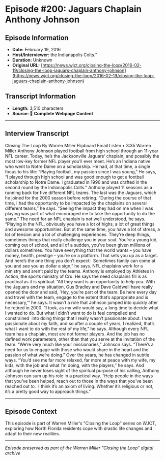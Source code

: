 # Episode #200: Jaguars Chaplain Anthony Johnson



## Episode Information

- **Date:** February 19, 2016
- **Host/Interviewer:** the Indianapolis Colts.”
- **Duration:** Unknown
- **Original URL:** [https://news.wjct.org/closing-the-loop/2016-02-19/closing-the-loop-jaguars-chaplain-anthony-johnson](https://news.wjct.org/closing-the-loop/2016-02-19/closing-the-loop-jaguars-chaplain-anthony-johnson)

## Transcript Information

- **Length:** 3,510 characters
- **Source:** 📝 **Complete Webpage Content**

---

## Interview Transcript

Closing The Loop
By
Warren Miller
Flipboard
Email
Listen
•
3:35
Warren Miller
Anthony Johnson played football from high school through an 11-year NFL career. Today, he’s the Jacksonville Jaguars’ chaplain, and possibly the most low-key former NFL player you’ll ever meet.
He’s an Indiana native who went to Notre Dame on a scholarship. He had, at that time, a single focus to his life: “Playing football, my passion since I was young,”
He says, “I played through high school and was good enough to get a football scholarship to Notre Dame. I graduated in 1990 and was drafted in the second round by the Indianapolis Colts.”
Anthony played 11 seasons as a running back for five different NFL teams. The last was the Jaguars, which he joined for the 2000 season before retiring.
“During the course of that time, I had the opportunity to be impacted by the chaplains on several different teams,” he says. “Seeing the impact they had on me when I was playing was part of what encouraged me to take the opportunity to do the same.”
The need for an NFL chaplain is not well understood, he says.
“Playing in the NFL, obviously you have a lot of highs, a lot of great things and awesome opportunities. But at the same time, you have a lot of stress, a lot of tension and a lot of challenging experiences. They’re deep things, sometimes things that really challenge you in your soul. You’re a young kid, coming out of school, and all of a sudden, you’ve been given millions of dollars sometimes. You have everything that the world wants – you have money, health, prestige – you’re on a platform. That sets you up as a target. And here’s the one thing you don’t expect:  Sometimes family can come at you and see you as dollar a sign,” he says.
NFL chaplains work for a ministry and aren’t paid by the teams. Anthony is employed by Athletes in Action, the sports ministry of Cru.
He says the need chaplains fill is as practical as it is spiritual.
“All they want is an opportunity to help you. With the Jaguars and my situation, Gus Bradley and Dave Caldwell have really opened the door and said, ‘Hey, you’re part of the team. Be here every day and travel with the team, engage to the extent that’s appropriate and is necessary,’” he says.
It wasn’t a role that Johnson jumped into quickly after he retired in 2000.
“I took, as my wife would say, a long time to decide what I wanted to do. But what I didn’t want to do is feel compelled and constrained  into doing things that I really wasn’t passionate about. I was passionate about my faith, and so after a couple of years, I realized, that’s what I want to do with the rest of my life,” he says.
Although every NFL team has a chaplain, most are not former players. And the job has no defined work parameters, other than that you serve at the invitation of the team.
“We’re very much like your missionaries,” Johnson says. “There’s a need for us to engage with those who would share in the heart and the passion of what we’re doing.”
Over the years, he has changed in subtle ways.
“You’d see me far more relaxed, far more at peace with my wife, my kids, with the job and what I’m doing, with the players,” he says.
And although he never loses sight of the spiritual purpose of his calling, Anthony Johnson can sum up his role in a practical way.
“Help people in the ways that you’ve been helped, reach out to those in the ways that you’ve been reached out to.  I think it’s an axiom of living. Whether it’s religious or not, it’s a pretty good way to approach things.”

---

## Episode Context

This episode is part of Warren Miller's "Closing the Loop" series on WJCT, exploring how North Florida residents cope with drastic life changes and adapt to their new realities.



---

*Episode preserved as part of the Warren Miller "Closing the Loop" digital archive*
